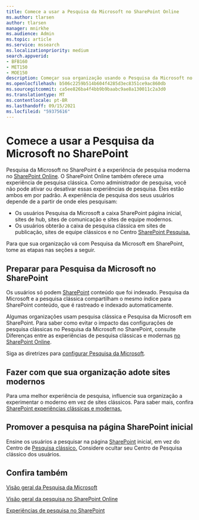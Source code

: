 ```yaml
---
title: Comece a usar a Pesquisa da Microsoft no SharePoint Online
ms.author: tlarsen
author: tlarsen
manager: mnirkhe
ms.audience: Admin
ms.topic: article
ms.service: mssearch
ms.localizationpriority: medium
search.appverid:
- BFB160
- MET150
- MOE150
description: Começar sua organização usando o Pesquisa da Microsoft no SharePoint Online
ms.openlocfilehash: b506c2259b514b604f4285d3ec8351ce9ac860db
ms.sourcegitcommit: ca5ee826ba4f4bb9b9baabc9ae8a130011c2a3d0
ms.translationtype: MT
ms.contentlocale: pt-BR
ms.lasthandoff: 09/15/2021
ms.locfileid: "59375616"
---
```

# <a name="get-started-with-microsoft-search-in-sharepoint"></a>Comece a usar a Pesquisa da Microsoft no SharePoint

Pesquisa da Microsoft no SharePoint é a experiência de pesquisa moderna no [SharePoint Online](https://products.office.com/sharepoint/collaboration). O SharePoint Online também oferece uma experiência de pesquisa clássica. Como administrador de pesquisa, você não pode ativar ou desativar essas experiências de pesquisa. Eles estão ambos em por padrão. A experiência de pesquisa dos seus usuários depende de a partir de onde eles pesquisam:

- Os usuários Pesquisa da Microsoft a caixa [](http://sharepoint.com/) SharePoint página inicial, sites de hub, sites de comunicação e sites de equipe modernos.
- Os usuários obterão a caixa de pesquisa clássica em sites de publicação, sites de equipe clássicos e no Centro [SharePoint Pesquisa.](/sharepoint/manage-search-center)

Para que sua organização vá com Pesquisa da Microsoft em SharePoint, tome as etapas nas seções a seguir.

## <a name="prepare-for-microsoft-search-in-sharepoint"></a>Preparar para Pesquisa da Microsoft no SharePoint

Os usuários só podem [SharePoint](http://sharepoint.com/) conteúdo que foi indexado. Pesquisa da Microsoft e a pesquisa clássica compartilham o mesmo índice para SharePoint conteúdo, que é rastreado e indexado automaticamente. 

Algumas organizações usam pesquisa clássica e Pesquisa da Microsoft em SharePoint. Para saber como evitar o impacto das configurações de pesquisa clássicas no Pesquisa da Microsoft no SharePoint, consulte Diferenças entre as experiências de pesquisa clássicas e modernas [no SharePoint Online](/sharepoint/differences-classic-modern-search).

Siga as diretrizes para [configurar Pesquisa da Microsoft](./setup-microsoft-search.md).


## <a name="get-your-organization-to-adopt-modern-sites"></a>Fazer com que sua organização adote sites modernos

Para uma melhor experiência de pesquisa, influencie sua organização a experimentar o moderno em vez de sites clássicos. Para saber mais, confira [SharePoint experiências clássicas e modernas.](https://support.office.com/article/SharePoint-classic-and-modern-experiences-5725c103-505d-4a6e-9350-300d3ec7d73f)

## <a name="promote-searching-from-the-sharepoint-start-page"></a>Promover a pesquisa na página SharePoint inicial

Ensine os usuários a pesquisar na página [SharePoint](http://sharepoint.com/) inicial, em vez do Centro de [Pesquisa clássico.](/sharepoint/manage-search-center) Considere ocultar seu Centro de Pesquisa clássico dos usuários.

## <a name="see-also"></a>Confira também
[Visão geral da Pesquisa da Microsoft](overview-microsoft-search.md)

[Visão geral da pesquisa no SharePoint Online](/sharepoint/overview-of-search)

[Experiências de pesquisa no SharePoint](/sharepoint/get-started-with-modern-search-experience)